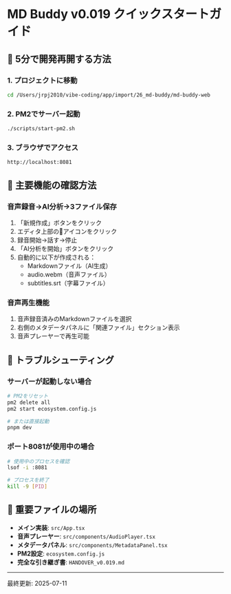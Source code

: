 # MD Buddy v0.019 クイックスタートガイド

## 🚀 5分で開発再開する方法

### 1. プロジェクトに移動
```bash
cd /Users/jrpj2010/vibe-coding/app/import/26_md-buddy/md-buddy-web
```

### 2. PM2でサーバー起動
```bash
./scripts/start-pm2.sh
```

### 3. ブラウザでアクセス
```
http://localhost:8081
```

## 📝 主要機能の確認方法

### 音声録音→AI分析→3ファイル保存
1. 「新規作成」ボタンをクリック
2. エディタ上部の🎤アイコンをクリック
3. 録音開始→話す→停止
4. 「AI分析を開始」ボタンをクリック
5. 自動的に以下が作成される：
   - Markdownファイル（AI生成）
   - audio.webm（音声ファイル）
   - subtitles.srt（字幕ファイル）

### 音声再生機能
1. 音声録音済みのMarkdownファイルを選択
2. 右側のメタデータパネルに「関連ファイル」セクション表示
3. 音声プレーヤーで再生可能

## 🔧 トラブルシューティング

### サーバーが起動しない場合
```bash
# PM2をリセット
pm2 delete all
pm2 start ecosystem.config.js

# または直接起動
pnpm dev
```

### ポート8081が使用中の場合
```bash
# 使用中のプロセスを確認
lsof -i :8081

# プロセスを終了
kill -9 [PID]
```

## 📁 重要ファイルの場所

- **メイン実装**: `src/App.tsx`
- **音声プレーヤー**: `src/components/AudioPlayer.tsx`
- **メタデータパネル**: `src/components/MetadataPanel.tsx`
- **PM2設定**: `ecosystem.config.js`
- **完全な引き継ぎ書**: `HANDOVER_v0.019.md`

---
最終更新: 2025-07-11
